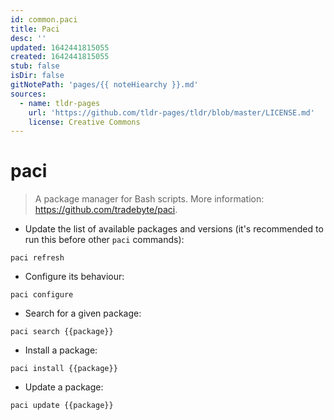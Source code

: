 ```yaml
---
id: common.paci
title: Paci
desc: ''
updated: 1642441815055
created: 1642441815055
stub: false
isDir: false
gitNotePath: 'pages/{{ noteHiearchy }}.md'
sources:
  - name: tldr-pages
    url: 'https://github.com/tldr-pages/tldr/blob/master/LICENSE.md'
    license: Creative Commons
---
```

# paci

> A package manager for Bash scripts.
> More information: <https://github.com/tradebyte/paci>.

- Update the list of available packages and versions (it's recommended to run this before other `paci` commands):

`paci refresh`

- Configure its behaviour:

`paci configure`

- Search for a given package:

`paci search {{package}}`

- Install a package:

`paci install {{package}}`

- Update a package:

`paci update {{package}}`

